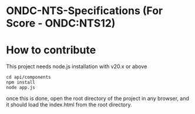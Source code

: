 # ONDC-NTS-Specifications (For Score - ONDC:NTS12)


# How to contribute

This project needs node.js installation with v20.x or above

```
cd api/components
npm install
node app.js
```

once this is done, open the root directory of the project in any browser, and it should load the index.html from the root directory.
